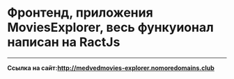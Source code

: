 # Фронтенд, приложения MoviesExplorer, весь функуионал написан на RactJs 
* * * * *  
**Ссылка на сайт:http://medvedmovies-explorer.nomoredomains.club**
